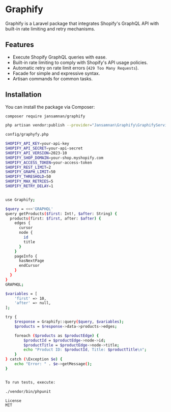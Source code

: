 # Graphify

Graphify is a Laravel package that integrates Shopify's GraphQL API with built-in rate limiting and retry mechanisms.

## Features

- Execute Shopify GraphQL queries with ease.
- Built-in rate limiting to comply with Shopify's API usage policies.
- Automatic retry on rate limit errors (`429 Too Many Requests`).
- Facade for simple and expressive syntax.
- Artisan commands for common tasks.

## Installation

You can install the package via Composer:

```bash
composer require jansamnan/graphify

php artisan vendor:publish --provider="Jansamnan\Graphify\GraphifyServiceProvider" --tag=config

config/graphyfy.php

SHOPIFY_API_KEY=your-api-key
SHOPIFY_API_SECRET=your-api-secret
SHOPIFY_API_VERSION=2023-10
SHOPIFY_SHOP_DOMAIN=your-shop.myshopify.com
SHOPIFY_ACCESS_TOKEN=your-access-token
SHOPIFY_REST_LIMIT=2
SHOPIFY_GRAPH_LIMIT=50
SHOPIFY_THRESHOLD=50
SHOPIFY_MAX_RETRIES=5
SHOPIFY_RETRY_DELAY=1


use Graphify;

$query = <<<'GRAPHQL'
query getProducts($first: Int!, $after: String) {
  products(first: $first, after: $after) {
    edges {
      cursor
      node {
        id
        title
      }
    }
    pageInfo {
      hasNextPage
      endCursor
    }
  }
}
GRAPHQL;

$variables = [
    'first' => 10,
    'after' => null,
];

try {
    $response = Graphify::query($query, $variables);
    $products = $response->data->products->edges;

    foreach ($products as $productEdge) {
        $productId = $productEdge->node->id;
        $productTitle = $productEdge->node->title;
        echo "Product ID: $productId, Title: $productTitle\n";
    }
} catch (\Exception $e) {
    echo "Error: " . $e->getMessage();
}


To run tests, execute:

./vendor/bin/phpunit

License
MIT
